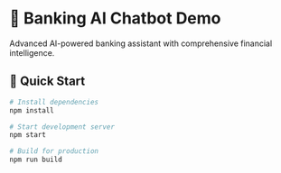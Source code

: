 # 🏦 Banking AI Chatbot Demo

Advanced AI-powered banking assistant with comprehensive financial intelligence.

## 🚀 Quick Start

```bash
# Install dependencies
npm install

# Start development server
npm start

# Build for production
npm run build